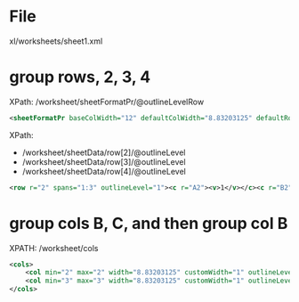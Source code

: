 # File
xl/worksheets/sheet1.xml

# group rows, 2, 3, 4
XPath: /worksheet/sheetFormatPr/@outlineLevelRow
```xml
<sheetFormatPr baseColWidth="12" defaultColWidth="8.83203125" defaultRowHeight="17" outlineLevelRow="1"/>
```

XPath: 
- /worksheet/sheetData/row[2]/@outlineLevel
- /worksheet/sheetData/row[3]/@outlineLevel
- /worksheet/sheetData/row[4]/@outlineLevel
```xml
<row r="2" spans="1:3" outlineLevel="1"><c r="A2"><v>1</v></c><c r="B2"><v>2</v></c><c r="C2"><v>93</v></c></row>
```

# group cols B, C, and then group col B
XPATH: /worksheet/cols
```xml
<cols>
    <col min="2" max="2" width="8.83203125" customWidth="1" outlineLevel="2"/>
    <col min="3" max="3" width="8.83203125" customWidth="1" outlineLevel="1"/>
</cols>
```

